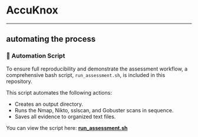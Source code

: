 # AccuKnox

---
##  automating the process

### 🤖 Automation Script
To ensure full reproducibility and demonstrate the assessment workflow, a comprehensive bash script, `run_assessment.sh`, is included in this repository.

This script automates the following actions:
- Creates an output directory.
- Runs the Nmap, Nikto, sslscan, and Gobuster scans in sequence.
- Saves all evidence to organized text files.

You can view the script here: [**run_assessment.sh**](run_assessment.sh)
